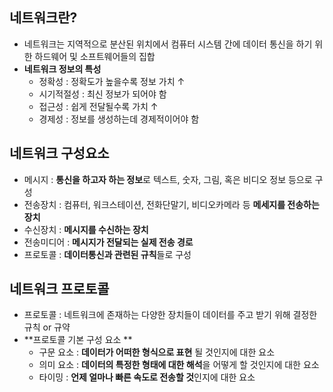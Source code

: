 ## 네트워크란?

- 네트워크는 지역적으로 분산된 위치에서 컴퓨터 시스템 간에 데이터 통신을 하기 위한 하드웨어 및 소프트웨어들의 집합
- **네트워크 정보의 특성**
  - 정확성 : 정확도가 높을수록 정보 가치 ↑
  - 시기적절성 : 최신 정보가 되어야 함
  - 접근성 : 쉽게 전달될수록 가치 ↑
  - 경제성 : 정보를 생성하는데 경제적이어야 함

## 네트워크 구성요소

- 메시지 : **통신을 하고자 하는 정보**로 텍스트, 숫자, 그림, 혹은 비디오 정보 등으로 구성
- 전송장치 : 컴퓨터, 워크스테이션, 전화단말기, 비디오카메라 등 **메세지를 전송하는 장치**
- 수신장치 : **메시지를 수신하는 장치**
- 전송미디어 : **메시지가 전달되는 실제 전송 경로**
- 프로토콜 : **데이터통신과 관련된 규칙**들로 구성

## 네트워크 프로토콜

- 프로토콜 : 네트워크에 존재하는 다양한 장치들이 데이터를 주고 받기 위해 결정한 규칙 or 규약
- **프로토콜 기본 구성 요소 **
  - 구문 요소 : **데이터가 어떠한 형식으로 표현** 될 것인지에 대한 요소
  - 의미 요소 : **데이터의 특정한 형태에 대한 해석**을 어떻게 할 것인지에 대한 요소
  - 타이밍 : **언제 얼마나 빠른 속도로 전송할 것**인지에 대한 요소